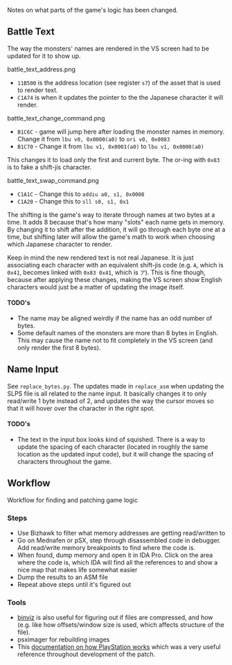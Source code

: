 Notes on what parts of the game's logic has been changed.

## Battle Text

The way the monsters' names are rendered in the VS screen had to be updated for it to show up.

battle_text_address.png

* `11B500` is the address location (see register `s7`) of the asset that is used to render text.
* `C1A74` is when it updates the pointer to the the Japanese character it will render.

battle_text_change_command.png

* `B1C6C` - game will jump here after loading the monster names in memory. Change it from `lbu v0, 0x0000(a0)` to `ori v0, 0x0083` 
* `B1C70` - Change it from `lbu v1, 0x0001(a0)` to `lbu v1, 0x0000(a0)`

This changes it to load only the first and current byte. The or-ing with `0x83` is to fake a shift-jis character.

battle_text_swap_command.png

* `C1A1C` - Change this to `addiu a0, s1, 0x0008`
* `C1A20` - Change this to `sll s0, s1, 0x1`

The shifting is the game's way to iterate through names at two bytes at a time. It adds 8 because that's how many "slots" each name gets in memory. By changing it to shift after the addition, it will go through each byte one at a time, but shifting later will allow the game's math to work when choosing which Japanese character to render.

Keep in mind the new rendered text is not real Japanese. It is just associating each character with an equivalent shift-jis code (e.g. `A`, which is `0x41`, becomes linked with `0x83 0x41`, which is `ア`). This is fine though, because after applying these changes, making the VS screen show English characters would just be a matter of updating the image itself.

#### TODO's

* The name may be aligned weirdly if the name has an odd number of bytes.
* Some default names of the monsters are more than 8 bytes in English. This may cause the name not to fit completely in the VS screen (and only render the first 8 bytes).

## Name Input

See `replace_bytes.py`. The updates made in `replace_asm` when updating the SLPS file is all related to the name input. It basically changes it to only read/write 1 byte instead of 2, and updates the way the cursor moves so that it will hover over the character in the right spot.

#### TODO's

* The text in the input box looks kind of squished. There is a way to update the spacing of each character (located in roughly the same location as the updated input code), but it will change the spacing of characters throughout the game.

## Workflow

Workflow for finding and patching game logic

### Steps

* Use Bizhawk to filter what memory addresses are getting read/written to
* Go on Mednafen or pSX, step through disassembled code in debugger. Add read/write memory breakpoints to find where the code is.
* When found, dump memory and open it in IDA Pro. Click on the area where the code is, which IDA will find all the references to and show a nice map that makes life somewhat easier
* Dump the results to an ASM file
* Repeat above steps until it's figured out

### Tools

* [binviz](https://binvis.io) is also useful for figuring out if files are compressed, and how (e.g. like how offsets/window size is used, which affects structure of the file).
* psximager for rebuilding images
* This [documentation on how PlayStation works](http://www.raphnet.net/electronique/psx_adaptor/Playstation.txt) which was a very useful reference throughout development of the patch.



